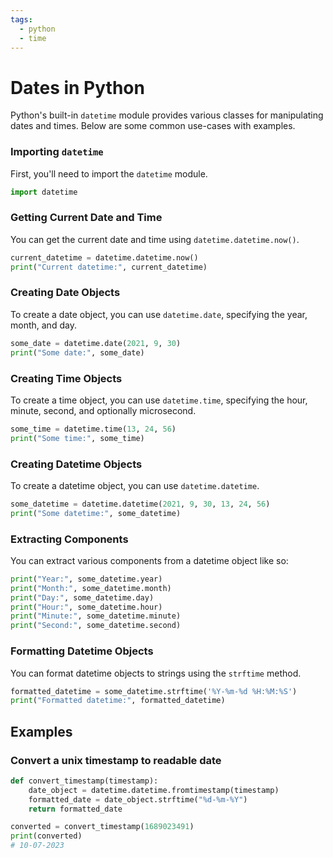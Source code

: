 ```yaml
---
tags:
  - python
  - time
---
```


# Dates in Python

Python's built-in `datetime` module provides various classes for manipulating
dates and times. Below are some common use-cases with examples.

### Importing `datetime`

First, you'll need to import the `datetime` module.

```python
import datetime
```

### Getting Current Date and Time

You can get the current date and time using `datetime.datetime.now()`.

```python
current_datetime = datetime.datetime.now()
print("Current datetime:", current_datetime)
```

### Creating Date Objects

To create a date object, you can use `datetime.date`, specifying the year,
month, and day.

```python
some_date = datetime.date(2021, 9, 30)
print("Some date:", some_date)
```

### Creating Time Objects

To create a time object, you can use `datetime.time`, specifying the hour,
minute, second, and optionally microsecond.

```python
some_time = datetime.time(13, 24, 56)
print("Some time:", some_time)
```

### Creating Datetime Objects

To create a datetime object, you can use `datetime.datetime`.

```python
some_datetime = datetime.datetime(2021, 9, 30, 13, 24, 56)
print("Some datetime:", some_datetime)
```

### Extracting Components

You can extract various components from a datetime object like so:

```python
print("Year:", some_datetime.year)
print("Month:", some_datetime.month)
print("Day:", some_datetime.day)
print("Hour:", some_datetime.hour)
print("Minute:", some_datetime.minute)
print("Second:", some_datetime.second)
```

### Formatting Datetime Objects

You can format datetime objects to strings using the `strftime` method.

```python
formatted_datetime = some_datetime.strftime('%Y-%m-%d %H:%M:%S')
print("Formatted datetime:", formatted_datetime)
```

## Examples

### Convert a unix timestamp to readable date

```py
def convert_timestamp(timestamp):
    date_object = datetime.datetime.fromtimestamp(timestamp)
    formatted_date = date_object.strftime("%d-%m-%Y")
    return formatted_date

converted = convert_timestamp(1689023491)
print(converted)
# 10-07-2023
```
